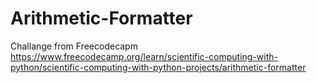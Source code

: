 # Arithmetic-Formatter
Challange from Freecodecapm
https://www.freecodecamp.org/learn/scientific-computing-with-python/scientific-computing-with-python-projects/arithmetic-formatter
